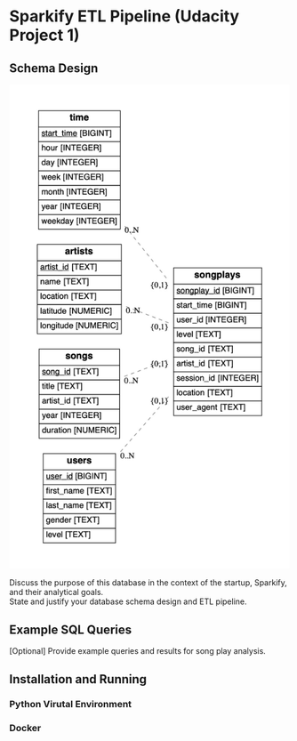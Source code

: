 
# Sparkify ETL Pipeline (Udacity Project 1)


## Schema Design

![database schema](/sparkify_db.jpg)

Discuss the purpose of this database in the context of the startup, Sparkify, and their analytical goals.  
State and justify your database schema design and ETL pipeline.

## Example SQL Queries
[Optional] Provide example queries and results for song play analysis.

## Installation and Running

### Python Virutal Environment

### Docker


